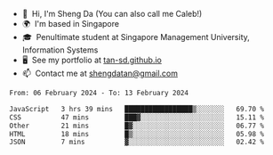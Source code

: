 <!---
tan-sd/tan-sd is a ✨ special ✨ repository because its `README.md` (this file) appears on your GitHub profile.
You can click the Preview link to take a look at your changes.
--->
- 👋  Hi, I'm Sheng Da (You can also call me Caleb!)
- 🌍  I'm based in Singapore
- 🎓  Penultimate student at Singapore Management University, Information Systems
- 🖥️  See my portfolio at [tan-sd.github.io](https://tan-sd.github.io/)
- 📫  Contact me at [shengdatan@gmail.com](mailto:shengdatan@gmail.com)

<!--START_SECTION:waka-->

```txt
From: 06 February 2024 - To: 13 February 2024

JavaScript   3 hrs 39 mins   █████████████████▒░░░░░░░   69.70 %
CSS          47 mins         ███▓░░░░░░░░░░░░░░░░░░░░░   15.11 %
Other        21 mins         █▓░░░░░░░░░░░░░░░░░░░░░░░   06.77 %
HTML         18 mins         █▒░░░░░░░░░░░░░░░░░░░░░░░   05.98 %
JSON         7 mins          ▓░░░░░░░░░░░░░░░░░░░░░░░░   02.42 %
```

<!--END_SECTION:waka-->
